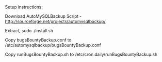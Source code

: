 Setup instructions:

Download AutoMySQLBackup Script - http://sourceforge.net/projects/automysqlbackup/

Extract, sudo ./install.sh

Copy bugsBountyBackup.conf to /etc/automysqlbackup/bugsBountyBackup.conf

Copy runBugsBountyBackup.sh to /etc/cron.daily/runBugsBountyBackup.sh
